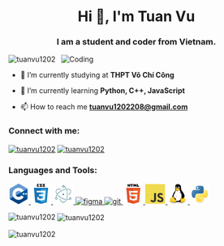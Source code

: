 <h1 align="center">Hi 👋, I'm Tuan Vu</h1>
<h3 align="center">I am a student and coder from Vietnam.</h3>
<img align="right" alt="Coding" width="400" src="https://media0.giphy.com/media/nSCXZHpOQnFI6ht4c2/giphy.gif">

<p align="left"> <img src="https://komarev.com/ghpvc/?username=tuanvu1202&label=Profile%20views&color=0e75b6&style=flat" alt="tuanvu1202" /> </p>

- 🔭 I’m currently studying at **THPT Võ Chí Công**

- 🌱 I’m currently learning **Python, C++, JavaScript**

- 📫 How to reach me **tuanvu1202208@gmail.com**

<h3 align="left">Connect with me:</h3>
<p align="left">
<a href="https://fb.com/tuanvu1202" target="blank"><img align="center" src="https://raw.githubusercontent.com/rahuldkjain/github-profile-readme-generator/master/src/images/icons/Social/facebook.svg" alt="tuanvu1202" height="30" width="40" /></a>
<a href="https://codeforces.com/profile/tuanvu1202" target="blank"><img align="center" src="https://raw.githubusercontent.com/rahuldkjain/github-profile-readme-generator/master/src/images/icons/Social/codeforces.svg" alt="tuanvu1202" height="30" width="40" /></a>
</p>

<h3 align="left">Languages and Tools:</h3>
<p align="left"> <a href="https://www.w3schools.com/cpp/" target="_blank" rel="noreferrer"> <img src="https://raw.githubusercontent.com/devicons/devicon/master/icons/cplusplus/cplusplus-original.svg" alt="cplusplus" width="40" height="40"/> </a> <a href="https://www.w3schools.com/css/" target="_blank" rel="noreferrer"> <img src="https://raw.githubusercontent.com/devicons/devicon/master/icons/css3/css3-original-wordmark.svg" alt="css3" width="40" height="40"/> </a> <a href="https://www.electronjs.org" target="_blank" rel="noreferrer"> <img src="https://raw.githubusercontent.com/devicons/devicon/master/icons/electron/electron-original.svg" alt="electron" width="40" height="40"/> </a> <a href="https://www.figma.com/" target="_blank" rel="noreferrer"> <img src="https://www.vectorlogo.zone/logos/figma/figma-icon.svg" alt="figma" width="40" height="40"/> </a> <a href="https://git-scm.com/" target="_blank" rel="noreferrer"> <img src="https://www.vectorlogo.zone/logos/git-scm/git-scm-icon.svg" alt="git" width="40" height="40"/> </a> <a href="https://www.w3.org/html/" target="_blank" rel="noreferrer"> <img src="https://raw.githubusercontent.com/devicons/devicon/master/icons/html5/html5-original-wordmark.svg" alt="html5" width="40" height="40"/> </a> <a href="https://developer.mozilla.org/en-US/docs/Web/JavaScript" target="_blank" rel="noreferrer"> <img src="https://raw.githubusercontent.com/devicons/devicon/master/icons/javascript/javascript-original.svg" alt="javascript" width="40" height="40"/> </a> <a href="https://www.linux.org/" target="_blank" rel="noreferrer"> <img src="https://raw.githubusercontent.com/devicons/devicon/master/icons/linux/linux-original.svg" alt="linux" width="40" height="40"/> </a> <a href="https://www.python.org" target="_blank" rel="noreferrer"> <img src="https://raw.githubusercontent.com/devicons/devicon/master/icons/python/python-original.svg" alt="python" width="40" height="40"/> </a> </p>

<p><img align="left" src="https://github-readme-stats.vercel.app/api/top-langs?username=tuanvu1202&show_icons=true&locale=en&layout=compact" alt="tuanvu1202" /></p>

<p>&nbsp;<img align="center" src="https://github-readme-stats.vercel.app/api?username=tuanvu1202&show_icons=true&locale=en" alt="tuanvu1202" /></p>

<p><img align="center" src="https://github-readme-streak-stats.herokuapp.com/?user=tuanvu1202&" alt="tuanvu1202" /></p>
